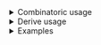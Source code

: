 <details>
<summary style="display: list-item;">Combinatoric usage</summary>

```no_run
# use bpaf::*;
# #[allow(dead_code)]
#[derive(Debug, Clone)]
pub struct Options {
    argument: Vec<u32>,
    switches: Vec<bool>,
}

pub fn options() -> OptionParser<Options> {
    let argument = long("argument")
        .help("important argument")
        .argument("ARG")
        .some("want at least one argument");
    let switches = long("switch")
        .help("some switch")
        .switch()
        .some("want at least one switch");
    construct!(Options { argument, switches }).to_options()
}
```

</details>
<details>
<summary style="display: list-item;">Derive usage</summary>

```no_run
# use bpaf::*;
# #[allow(dead_code)]
#[derive(Debug, Clone, Bpaf)]
#[bpaf(options)]
pub struct Options {
    /// important argument
    #[bpaf(argument("ARG"), some("want at least one argument"))]
    argument: Vec<u32>,
    /// some switch
    #[bpaf(long("switch"), switch, some("want at least one switch"))]
    switches: Vec<bool>,
}
```

</details>
<details>
<summary style="display: list-item;">Examples</summary>


Run inner parser as many times as possible collecting all the new results, but unlike
`many` needs to collect at least one element to succeed
```console
% app --argument 10 --argument 20 --switch
Options { argument: [10, 20], switches: [true] }
```

With not enough parameters to satisfy both parsers at least once - it fails
```console
% app 
want at least one argument
```

both parsers need to succeed to create a struct
```console
% app --argument 10
want at least one switch
```

For parsers that can succeed without consuming anything such as `flag` or `switch` - `many`
only collects values as long as they produce something
```console
% app --switch --argument 10
Options { argument: [10], switches: [true] }
```

In usage lines `some` items are indicated with `...`
```console
% app --help
Usage: --argument ARG... [--switch]...

Available options:
        --argument <ARG>  important argument
        --switch          some switch
    -h, --help            Prints help information
```

</details>
